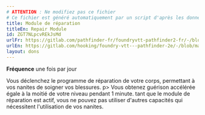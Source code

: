 ```yaml
---
# ATTENTION : Ne modifiez pas ce fichier
# Ce fichier est généré automatiquement par un script d'après les données du module Foundry VTT officiel et de sa traduction
title: Module de réparation
titleEn: Repair Module
id: ZGT7NLpcvREkJsMd
urlFr: https://gitlab.com/pathfinder-fr/foundryvtt-pathfinder2-fr/-/blob/master/data/feats/ZGT7NLpcvREkJsMd.htm
urlEn: https://gitlab.com/hooking/foundry-vtt---pathfinder-2e/-/blob/master/packs/data/feats.db/repair-module.json
layout: dons
---
```

**Fréquence** une fois par jour

Vous déclenchez le programme de réparation de votre corps, permettant à vos nanites de soigner vos blessures.
p>
Vous obtenez guérison accélérée égale à la moitié de votre niveau pendant 1 minute. tant que le module de réparation est actif, vous ne pouvez pas utiliser d'autres capacités qui nécessitent l'utilisation de vos nanites.
